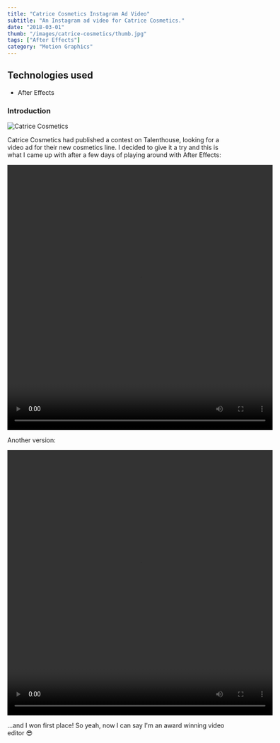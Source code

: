 ```yaml
---
title: "Catrice Cosmetics Instagram Ad Video"
subtitle: "An Instagram ad video for Catrice Cosmetics."
date: "2018-03-01"
thumb: "/images/catrice-cosmetics/thumb.jpg"
tags: ["After Effects"]
category: "Motion Graphics"
---
```


## Technologies used

* After Effects

### Introduction

![Catrice Cosmetics](/images/catrice-cosmetics/image.jpg)

Catrice Cosmetics had published a contest on Talenthouse, looking for a video ad for their new cosmetics line. I decided to give it a try and this is what I came up with after a few days of playing around with After Effects:

<video width="600" height="600" controls>
  <source src="/videos/catrice-cosmetics/video.mp4" type="video/mp4">
</video>

Another version:

<video width="600" height="600" controls>
  <source src="/videos/catrice-cosmetics/video2.mp4" type="video/mp4">
</video>

...and I won first place! So yeah, now I can say I'm an award winning video editor 😎